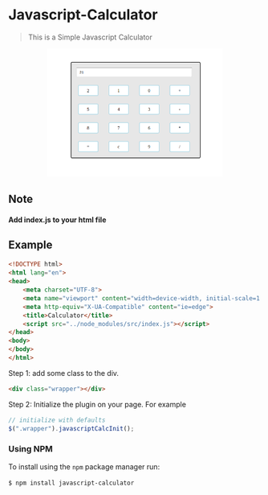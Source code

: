 # Javascript-Calculator
> This is a Simple Javascript Calculator
<p align="center">
  <img src="./src/images/calc.png" width="350" title="Calculator">
</p>

## Note
#### Add index.js to your html file

## Example
```html
<!DOCTYPE html>
<html lang="en">
<head>
    <meta charset="UTF-8">
    <meta name="viewport" content="width=device-width, initial-scale=1.0">
    <meta http-equiv="X-UA-Compatible" content="ie=edge">
    <title>Calculator</title>
    <script src="../node_modules/src/index.js"></script>
</head>
<body>
</body>
</html>
```


Step 1: add some class to the div.

```html
<div class="wrapper"></div>
```

Step 2: Initialize the plugin on your page. For example

```javascript
// initialize with defaults
$(".wrapper").javascriptCalcInit();
```
### Using NPM
To install using the `npm` package manager run:

`$ npm install javascript-calculator`